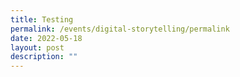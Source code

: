 ```yaml
---
title: Testing
permalink: /events/digital-storytelling/permalink
date: 2022-05-18
layout: post
description: ""
---
```

